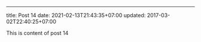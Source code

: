 ---
title: Post 14
date: 2021-02-13T21:43:35+07:00
updated: 2017-03-02T22:40:25+07:00

This is content of post 14